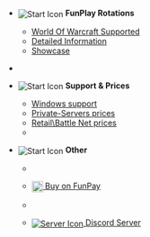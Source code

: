 <!-- docs/_sidebar.md -->
- <img src="https://i.imgur.com/oHIl3Pt.png" alt="Start Icon" style="vertical-align: middle;"> **FunPlay Rotations**

	- [World Of Warcraft Supported](/) 
	- [Detailed Information](other.md)
	- [Showcase](Showcase.md)
-  
- <img src="https://i.imgur.com/OU99Wv5.png" alt="Start Icon" style="vertical-align: middle;"> **Support & Prices**
	- [Windows support](Windows.md)
	- [Private-Servers prices](pprice.md)
	- [Retail\Battle Net prices](rprice.md)
	-
- <img src="https://i.imgur.com/AjDCWqf.png" alt="Start Icon" style="vertical-align: middle;"> **Other**

  - <a href="https://funpay.com/users/350736/">
  - <img src="https://i.imgur.com/zP8M1ae.png" width="20" height="20" alt="Server Icon" style="vertical-align: middle;"> Buy on FunPay</a>
  
  - <a href="https://discord.gg/GVyXrjN9kM">
  - <img src="https://i.imgur.com/G4k9Cwn.png" alt="Server Icon" style="vertical-align: middle;"> Discord Server</a>
  
  